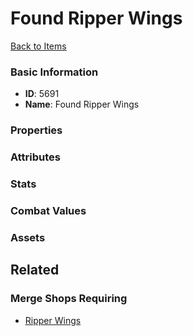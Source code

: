 # Found Ripper Wings

<no description available>

[Back to Items](../items.md)

### Basic Information

- **ID**: 5691
- **Name**: Found Ripper Wings

### Properties


### Attributes


### Stats


### Combat Values


### Assets


## Related

### Merge Shops Requiring

- [Ripper Wings](../merge-shops/91-ripper-wings.md)

